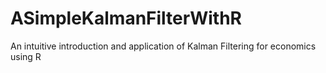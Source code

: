 # ASimpleKalmanFilterWithR
An intuitive introduction and application of Kalman Filtering for economics using R
